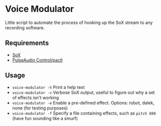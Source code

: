 # Voice Modulator

Little script to automate the process of hooking up the SoX stream to any recording software.

## Requirements

* [SoX](http://sox.sourceforge.net/)
* [PulseAudio Control/pactl](https://linux.die.net/man/1/pactl)

## Usage

* `voice-modulator -h`
  Print a help text
* `voice-modulator -v`
  Verbose SoX output, useful to figure out why a set of effects isn't working
* `voice-modulator -e`
  Enable a pre-defined effect. Options: robot, dalek, none (for testing purposes)
* `voice-modulator -f`
  Specify a file containing effects, such as `pitch 800` (have fun sounding like a smurf)
